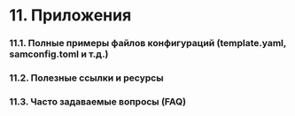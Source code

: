 # 11. Приложения

### 11.1. Полные примеры файлов конфигураций (template.yaml, samconfig.toml и т.д.) 

### 11.2. Полезные ссылки и ресурсы

### 11.3. Часто задаваемые вопросы (FAQ)